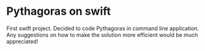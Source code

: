 # Pythagoras on swift
First swift project. Decided to code Pythagoras in command line application. Any suggestions on how to make the solution more efficient would be much appreciated!
